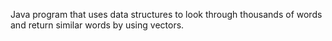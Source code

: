 Java program that uses data structures to look through thousands of words and return similar words by using vectors.
